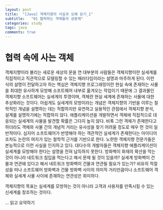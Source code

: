 ```yaml
---
layout: post
title:  "[Java] 객체지향의 사실과 오해 읽기_1"
subtitle:   "01 협력하는 객체들의 공동체"
categories: study
tags: java
comments: true
---
```


# 협력 속에 사는 객체

객체지향이라 불리는 새로운 세상의 문을 연 대부분의 사람들은 객체지향이란 실세계를 직접적이고 직관적으로 모델링할 수 있는 패러다임이라는 설명과 마주하게 된다.
이런 식의 설명이 전달하고자 하는 핵심은 객체지향 프로그래밍이란 현실 속에 존재하는 사물을 최대한 유사하게 모방해 소프트웨어 내부로 옮겨오는 작업이기 때문에 그 결과물인 객체지향 소프트웨어는 실세계의 투영이며,
객체란 현실 세계에 존재하는 사물에 대한 추상화라는 것이다.
아쉽게도 실세계의 모방이라는 개념은 객체지향의 기반을 이루는 철학적인 개념을 설명하는 데는 적합하지만 유연하고 실용적인 관점에서 객체지향 분석, 설계를 설명하기에는 적합하지 않다.
애플리케이션을 개발하면서 객체에 직접적으로 대응되는 실세계의 사물을 발견할 확률은 그다지 높지 않다. 비록 그런 객체가 존재한다고 하더라도 객체와 사물 간의 개념적 거리는 유사성을 찾기 어려울 정도로 매우 먼 것이 일반적이다.
심지어 소프트웨어가 반영해야 하는 객관적인 실세계가 존재한다는 아이디어조차도 논란의 여지가 있는 철학적 근거를 기반으로 한다.
노련한 객체지향 전문가들은 본능적으로 이런 사실을 인지하고 있다.
대다수의 개발자들은 객체지향 애플리케이션이 실세계를 모방해야 한다는 설명을 전혀 납득하지 못한다. 
방화벽이 화재의 확산을 막는 것이 아니라 네트워크 침입을 먹는다고 해서 문제 될 것이 있을까?
실세계 방화벽이 건물과 연관돼 있다고 해서 네트워크 방화벽이 건물과 연관될 필요가 있는가? 
비유의 적절성을 떠나 소프트웨어 방화벽과 건물 방화벽 사이의 의미적 거리만큼이나 소프트웨어 객체와 실세계 사물 사이에 존재하는 연관성은 희미하다.

객체지향의 목표는 실세계를 모방하는 것이 아니라 고객과 사용자를 만족시킬 수 있는 신세계를 창조하는 것이다. 

 

...
읽고 요약하기